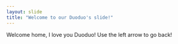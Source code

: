 ```yaml
---
layout: slide
title: "Welcome to our Duoduo's slide!"
---
```

Welcome home, I love you Duoduo!
Use the left arrow to go back!
